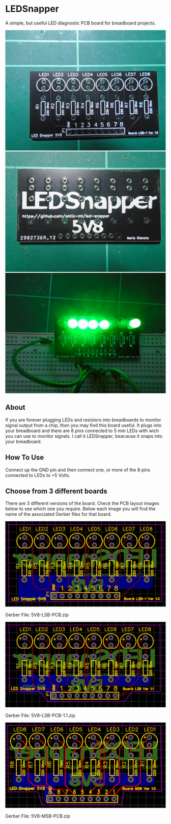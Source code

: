 # LEDSnapper
A simple, but useful LED diagnostic PCB board for breadboard projects.

![Front of board](images/front-lsb.JPG)
![Back of board](images/back-lsb.JPG)
![Breadboard](images/breadboard-shot.JPG)



About
-----

If you are forever plugging LEDs and resistors into breadboards to monitor
signal output from a chip, then you may find this board useful. It plugs
into your breadboard and there are 8 pins connected to 5 mm LEDs with
wich you can use to monitor signals. I call it LEDSnapper, beacause it 
snaps into your breadboard.

How To Use
----------

Connect up the GND pin and then connect one, or more of the 8 pins
connected to LEDs to +5 Volts.

Choose from 3 different boards
------------------------------

There are 3 different versions of the board. Check the PCB layout images
below to see which one you require. Below each image you will find the
name of the associated Gerber files for that board.

![5V8-LSB-PCB](images/5V8-LSB-PCB.png)

Gerber File: 5V8-LSB-PCB.zip

![5V8-LSB-PCB-1.1](images/5V8-LSB-PCB-1.1.png)

Gerber File: 5V8-LSB-PCB-1.1.zip

![5V8-MSB-PCB](images/5V8-MSB-PCB.png)

Gerber File: 5V8-MSB-PCB.zip






